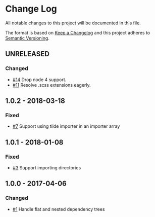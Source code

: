 # Change Log
All notable changes to this project will be documented in this file.

The format is based on [Keep a Changelog](http://keepachangelog.com/)
and this project adheres to [Semantic Versioning](http://semver.org/).

## UNRELEASED

### Changed
- [#14](https://github.com/matthewdavidson/node-sass-tilde-importer/pull/14) Drop node 4 support.
- [#11](https://github.com/matthewdavidson/node-sass-tilde-importer/pull/11) Resolve .scss extensions eagerly.

## 1.0.2 - 2018-03-18
### Fixed
- [#7](https://github.com/matthewdavidson/node-sass-tilde-importer/pull/7) Support using tilde importer in an importer array

## 1.0.1 - 2018-01-08
### Fixed
- [#3](https://github.com/matthewdavidson/node-sass-tilde-importer/pull/3) Support importing directories

## 1.0.0 - 2017-04-06
### Changed
- [#1](https://github.com/matthewdavidson/node-sass-tilde-importer/pull/1) Handle flat and nested dependency trees
